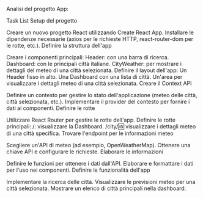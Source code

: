 Analisi del progetto
App:

Task List
Setup del progetto

Creare un nuovo progetto React utilizzando Create React App.
Installare le dipendenze necessarie (axios per le richieste HTTP, react-router-dom per le rotte, etc.).
Definire la struttura dell'app

Creare i componenti principali:
Header: con una barra di ricerca.
Dashboard: con le principali città italiane.
CityWeather: per mostrare i dettagli del meteo di una città selezionata.
Definire il layout dell'app:
Un Header fisso in alto.
Una Dashboard con una lista di città.
Un'area per visualizzare i dettagli meteo di una città selezionata.
Creare il Context API

Definire un contesto per gestire lo stato dell'applicazione (meteo delle città, città selezionata, etc.).
Implementare il provider del contesto per fornire i dati ai componenti.
Definire le rotte

Utilizzare React Router per gestire le rotte dell'app.
Definire le rotte principali:
/: visualizzare la Dashboard.
/city/:id: visualizzare i dettagli meteo di una città specifica.
Trovare l'endpoint per le informazioni meteo

Scegliere un'API di meteo (ad esempio, OpenWeatherMap).
Ottenere una chiave API e configurare le richieste.
Elaborare le informazioni

Definire le funzioni per ottenere i dati dall'API.
Elaborare e formattare i dati per l'uso nei componenti.
Definire le funzionalità dell'app

Implementare la ricerca delle città.
Visualizzare le previsioni meteo per una città selezionata.
Mostrare un elenco di città principali nella dashboard.
